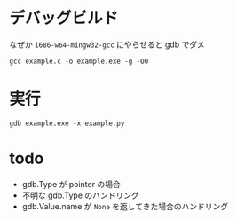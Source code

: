 # デバッグビルド
なぜか `i686-w64-mingw32-gcc` にやらせると gdb でダメ
```
gcc example.c -o example.exe -g -O0
```

# 実行
```
gdb example.exe -x example.py
```

# todo

 - gdb.Type が pointer の場合
 - 不明な gdb.Type のハンドリング
 - gdb.Value.name が `None` を返してきた場合のハンドリング
 